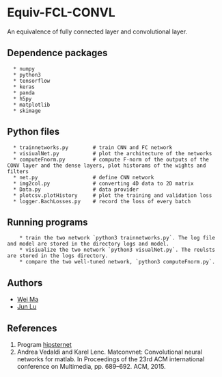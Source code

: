 # Equiv-FCL-CONVL

An equivalence of fully connected layer and convolutional layer.

## Dependence packages

```
  * numpy
  * python3
  * tensorflow
  * keras
  * panda
  * h5py
  * matplotlib
  * skimage
```
  
## Python files

```
  * trainnetworks.py        # train CNN and FC network
  * visiualNet.py           # plot the architecture of the networks
  * computeFnorm.py         # compute F-norm of the outputs of the CONV layer and the dense layers, plot historams of the wights and filters
  * net.py                  # define CNN network
  * img2col.py              # converting 4D data to 2D matrix
  * Data.py                 # data provider
  * plotcsv.plotHistory     # plot the training and validation loss
  * logger.BachLosses.py    # record the loss of every batch
```
## Running programs
```
    * train the two network `python3 trainnetworks.py`. The log file and model are stored in the directory logs and model.
    * visiualize the two network `python3 visualNet.py`. The reulsts are stored in the logs directory.
    * compare the two well-tuned network, `python3 computeFnorm.py`.
```
## Authors

- [Wei Ma](https://github.com/Marvinmw)
- [Jun Lu](https://github.com/junlulocky)

## References

  1. Program [hipsternet](https://github.com/wiseodd/hipsternety)
  2. Andrea Vedaldi and Karel Lenc. Matconvnet: Convolutional neural networks for matlab. In Proceedings
     of the 23rd ACM international conference on Multimedia, pp. 689–692. ACM, 2015.

